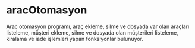 # aracOtomasyon
Arac otomasyon programı, araç ekleme, silme ve dosyada var olan araçları listeleme, müşteri ekleme, silme ve dosyada olan müşterileri listeleme, kiralama ve iade işlemleri yapan fonksiyonlar bulunuyor.
